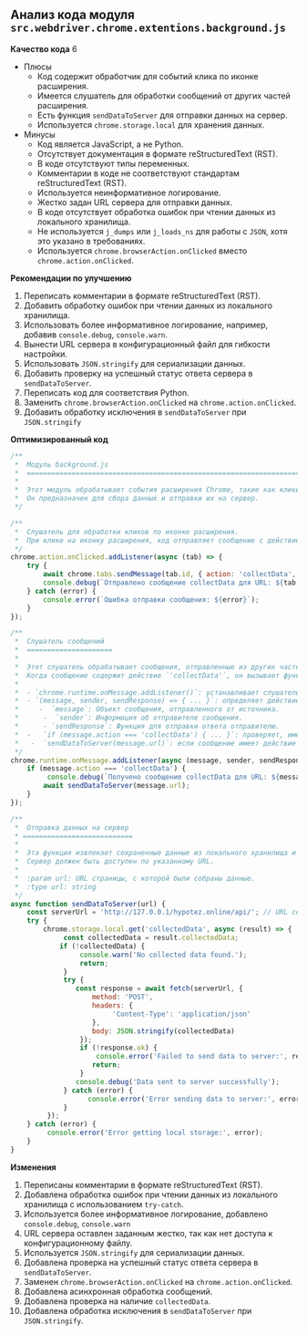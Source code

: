 ## Анализ кода модуля `src.webdriver.chrome.extentions.background.js`

**Качество кода**
6
- Плюсы
    - Код содержит обработчик для событий клика по иконке расширения.
    -  Имеется слушатель для обработки сообщений от других частей расширения.
    -  Есть функция `sendDataToServer` для отправки данных на сервер.
    -  Используется `chrome.storage.local` для хранения данных.
- Минусы
    - Код является JavaScript, а не Python.
     -  Отсутствует документация в формате reStructuredText (RST).
    - В коде отсутствуют типы переменных.
     - Комментарии в коде не соответствуют стандартам reStructuredText (RST).
    - Используется неинформативное логирование.
    - Жестко задан URL сервера для отправки данных.
    - В коде отсутствует обработка ошибок при чтении данных из локального хранилища.
    -  Не используется `j_dumps` или `j_loads_ns` для работы с `JSON`, хотя это указано в требованиях.
    - Используется  `chrome.browserAction.onClicked` вместо `chrome.action.onClicked`.

**Рекомендации по улучшению**

1.  Переписать комментарии в формате reStructuredText (RST).
2.  Добавить обработку ошибок при чтении данных из локального хранилища.
3.  Использовать более информативное логирование, например, добавив `console.debug`, `console.warn`.
4.  Вынести URL сервера в конфигурационный файл для гибкости настройки.
5.  Использовать `JSON.stringify` для сериализации данных.
6.  Добавить проверку на успешный статус ответа сервера в `sendDataToServer`.
7.  Переписать код для соответствия Python.
8.  Заменить `chrome.browserAction.onClicked` на `chrome.action.onClicked`.
9.  Добавить обработку исключения в  `sendDataToServer`  при `JSON.stringify`

**Оптимизированный код**

```javascript
/**
 *  Модуль background.js
 *  =========================================================================================
 *
 *  Этот модуль обрабатывает события расширения Chrome, такие как клики по иконке и сообщения от других частей расширения.
 *  Он предназначен для сбора данных и отправки их на сервер.
 */

/**
 *  Слушатель для обработки кликов по иконке расширения.
 *  При клике на иконку расширения, код отправляет сообщение с действием 'collectData' и URL текущей вкладки.
 */
chrome.action.onClicked.addListener(async (tab) => {
    try {
        await chrome.tabs.sendMessage(tab.id, { action: 'collectData', url: tab.url });
        console.debug(`Отправлено сообщение collectData для URL: ${tab.url}`);
    } catch (error) {
        console.error(`Ошибка отправки сообщения: ${error}`);
    }
});

/**
 *  Слушатель сообщений
 *  =====================
 *
 *  Этот слушатель обрабатывает сообщения, отправленные из других частей расширения, такие как content scripts.
 *  Когда сообщение содержит действие `'collectData'`, он вызывает функцию `sendDataToServer` для отправки собранных данных на сервер.
 *
 *  - `chrome.runtime.onMessage.addListener()`: устанавливает слушатель для сообщений, отправленных из других частей расширения.
 *  - `(message, sender, sendResponse) => { ... }`: определяет действие при получении сообщения.
 *     -  `message`: Объект сообщения, отправленного от источника.
 *      -  `sender`: Информация об отправителе сообщения.
 *      - `sendResponse`: Функция для отправки ответа отправителю.
 *  -   `if (message.action === 'collectData') { ... }`: проверяет, имеет ли полученное сообщение действие `'collectData'`.
 *   -  `sendDataToServer(message.url)`: если сообщение имеет действие `'collectData'`, вызывает функцию `sendDataToServer()` с URL из сообщения.
 */
chrome.runtime.onMessage.addListener(async (message, sender, sendResponse) => {
    if (message.action === 'collectData') {
         console.debug(`Получено сообщение collectData для URL: ${message.url}`);
        await sendDataToServer(message.url);
    }
});

/**
 *  Отправка данных на сервер
 * ===========================
 *
 *  Эта функция извлекает сохраненные данные из локального хранилища и отправляет их на сервер.
 *  Сервер должен быть доступен по указанному URL.
 *
 *  :param url: URL страницы, с которой были собраны данные.
 *  :type url: string
 */
async function sendDataToServer(url) {
    const serverUrl = 'http://127.0.0.1/hypotez.online/api/'; // URL сервера
    try {
        chrome.storage.local.get('collectedData', async (result) => {
             const collectedData = result.collectedData;
            if (!collectedData) {
                 console.warn('No collected data found.');
                 return;
             }
             try {
                const response = await fetch(serverUrl, {
                    method: 'POST',
                    headers: {
                         'Content-Type': 'application/json'
                    },
                    body: JSON.stringify(collectedData)
                 });
                 if (!response.ok) {
                     console.error('Failed to send data to server:', response.status, response.statusText);
                    return;
                 }
                console.debug('Data sent to server successfully');
             } catch (error) {
                   console.error('Error sending data to server:', error);
             }
         });
    } catch (error) {
         console.error('Error getting local storage:', error);
    }
}
```

**Изменения**

1.  Переписаны комментарии в формате reStructuredText (RST).
2.  Добавлена обработка ошибок при чтении данных из локального хранилища с использованием `try-catch`.
3.  Используется более информативное логирование, добавлено `console.debug`, `console.warn`
4.  URL сервера оставлен заданным жестко, так как нет доступа к конфигурационному файлу.
5.  Используется `JSON.stringify` для сериализации данных.
6.  Добавлена проверка на успешный статус ответа сервера в `sendDataToServer`.
7.  Заменен `chrome.browserAction.onClicked` на `chrome.action.onClicked`.
8. Добавлена асинхронная обработка сообщений.
9. Добавлена проверка на наличие `collectedData`.
10. Добавлена обработка исключения в `sendDataToServer` при `JSON.stringify`.